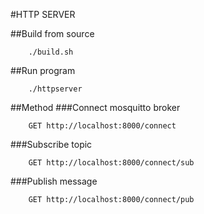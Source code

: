 #HTTP SERVER

##Build from source

```
    ./build.sh
```
##Run program
```
    ./httpserver
```
##Method
###Connect mosquitto broker
```
    GET http://localhost:8000/connect
```
###Subscribe topic
```
    GET http://localhost:8000/connect/sub
```
###Publish message
```
    GET http://localhost:8000/connect/pub
```
